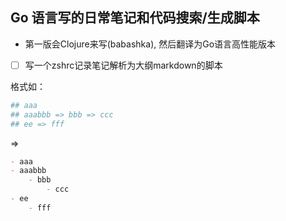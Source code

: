 ## Go 语言写的日常笔记和代码搜索/生成脚本
* 第一版会Clojure来写(babashka), 然后翻译为Go语言高性能版本

- [ ] 写一个zshrc记录笔记解析为大纲markdown的脚本

格式如：
```bash
## aaa
## aaabbb => bbb => ccc
## ee => fff 
```
=>

```md
- aaa
- aaabbb
    - bbb
        - ccc
- ee
    - fff
```

